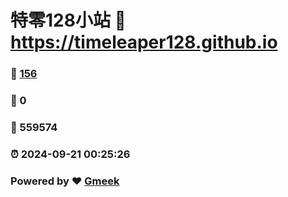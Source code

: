 # 特零128小站 :link: https://timeleaper128.github.io 
### :page_facing_up: [156](https://timeleaper128.github.io/tag.html) 
### :speech_balloon: 0 
### :hibiscus: 559574 
### :alarm_clock: 2024-09-21 00:25:26 
### Powered by :heart: [Gmeek](https://github.com/Meekdai/Gmeek)
